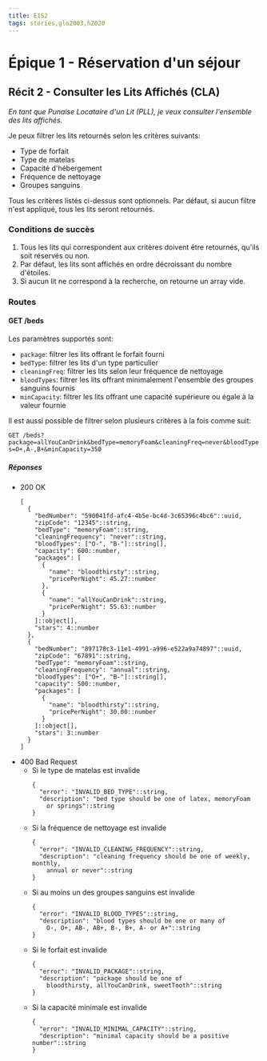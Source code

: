 ```yaml
---
title: E1S2
tags: stories,glo2003,h2020
---
```


# Épique 1 - Réservation d'un séjour


## Récit 2 - Consulter les Lits Affichés (CLA)


*En tant que Punaise Locataire d'un Lit (PLL), je veux consulter l'ensemble des lits affichés.*

Je peux filtrer les lits retournés selon les critères suivants:
- Type de forfait
- Type de matelas
- Capacité d'hébergement
- Fréquence de nettoyage
- Groupes sanguins

Tous les critères listés ci-dessus sont optionnels. Par défaut, si aucun filtre n'est appliqué, tous les lits seront retournés.


### Conditions de succès


1. Tous les lits qui correspondent aux critères doivent être retournés, qu'ils soit réservés ou non.
1. Par défaut, les lits sont affichés en ordre décroissant du nombre d'étoiles.
1. Si aucun lit ne correspond à la recherche, on retourne un array vide.


### Routes


#### GET /beds


Les paramètres supportés sont:

- `package`: filtrer les lits offrant le forfait fourni
- `bedType`: filtrer les lits d'un type particulier
- `cleaningFreq`: filtrer les lits selon leur fréquence de nettoyage
- `bloodTypes`: filtrer les lits offrant minimalement l'ensemble des groupes sanguins fournis
- `minCapacity`: filtrer les lits offrant une capacité supérieure ou égale à la valeur fournie

Il est aussi possible de filtrer selon plusieurs critères à la fois comme suit:

`GET /beds?package=allYouCanDrink&bedType=memoryFoam&cleaningFreq=never&bloodTypes=O+,A-,B+&minCapacity=350`


##### Réponses


- 200 OK
    ```{json}
    [
      {
        "bedNumber": "590041fd-afc4-4b5e-bc4d-3c65396c4bc6"::uuid,
        "zipCode": "12345"::string,
        "bedType": "memoryFoam"::string,
        "cleaningFrequency": "never"::string,
        "bloodTypes": ["O-", "B-"]::string[],
        "capacity": 600::number,
        "packages": [
          {
            "name": "bloodthirsty"::string, 
            "pricePerNight": 45.27::number
          },
          {
            "name": "allYouCanDrink"::string, 
            "pricePerNight": 55.63::number
          }
        ]::object[],
        "stars": 4::number
      },
      {
        "bedNumber": "897178c3-11e1-4991-a996-e522a9a74897"::uuid,
        "zipCode": "67891"::string,
        "bedType": "memoryFoam"::string,
        "cleaningFrequency": "annual"::string,
        "bloodTypes": ["O+", "B-"]::string[],
        "capacity": 500::number,
        "packages": [
          {
            "name": "bloodthirsty"::string, 
            "pricePerNight": 30.00::number
          }
        ]::object[],
        "stars": 3::number
      }
    ]
    ```
- 400 Bad Request
     - Si le type de matelas est invalide
        ```{json}
        {
          "error": "INVALID_BED_TYPE"::string,
          "description": "bed type should be one of latex, memoryFoam 
            or springs"::string
        }
        ```
    - Si la fréquence de nettoyage est invalide
        ```{json}
        {
          "error": "INVALID_CLEANING_FREQUENCY"::string,
          "description": "cleaning frequency should be one of weekly, monthly, 
            annual or never"::string
        }
        ```
     - Si au moins un des groupes sanguins est invalide
        ```{json}
        {
          "error": "INVALID_BLOOD_TYPES"::string,
          "description": "blood types should be one or many of
            O-, O+, AB-, AB+, B-, B+, A- or A+"::string
        }
        ```
    - Si le forfait est invalide
        ```{json}
        {
          "error": "INVALID_PACKAGE"::string,
          "description": "package should be one of
            bloodthirsty, allYouCanDrink, sweetTooth"::string
        }
        ```
    - Si la capacité minimale est invalide
        ```{json}
        {
          "error": "INVALID_MINIMAL_CAPACITY"::string,
          "description": "minimal capacity should be a positive number"::string
        }
        ```
